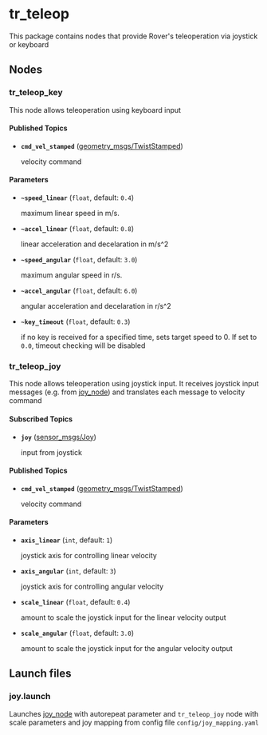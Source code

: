 # tr_teleop
This package contains nodes that provide Rover's teleoperation via joystick or keyboard

## Nodes

### tr_teleop_key
This node allows teleoperation using keyboard input

#### Published Topics

* **`cmd_vel_stamped`** ([geometry_msgs/TwistStamped])

    velocity command

#### Parameters

* **`~speed_linear`** (`float`, default: `0.4`)

    maximum linear speed in m/s.

* **`~accel_linear`** (`float`, default: `0.8`)

    linear acceleration and decelaration in m/s^2

* **`~speed_angular`** (`float`, default: `3.0`)

    maximum angular speed in r/s.

* **`~accel_angular`** (`float`, default: `6.0`)

    angular acceleration and decelaration in r/s^2

* **`~key_timeout`** (`float`, default: `0.3`)

    if no key is received for a specified time, sets target speed to 0. If set to `0.0`, timeout checking will be disabled

### tr_teleop_joy
This node allows teleoperation using joystick input. It receives joystick input messages (e.g. from [joy_node]) and translates each message to velocity command

#### Subscribed Topics

* **`joy`** ([sensor_msgs/Joy])

    input from joystick

#### Published Topics

* **`cmd_vel_stamped`** ([geometry_msgs/TwistStamped])

    velocity command

#### Parameters

* **`axis_linear`** (`int`, default: `1`)

    joystick axis for controlling linear velocity

* **`axis_angular`** (`int`, default: `3`)

    joystick axis for controlling angular velocity

* **`scale_linear`** (`float`, default: `0.4`)

    amount to scale the joystick input for the linear velocity output

* **`scale_angular`** (`float`, default: `3.0`)

    amount to scale the joystick input for the angular velocity output

## Launch files

### joy.launch

Launches [joy_node] with autorepeat parameter and `tr_teleop_joy` node with scale parameters and joy mapping from config file `config/joy_mapping.yaml`


[geometry_msgs/TwistStamped]: http://docs.ros.org/api/geometry_msgs/html/msg/TwistStamped.html
[joy_node]: http://wiki.ros.org/joy/Tutorials/ConfiguringALinuxJoystick
[sensor_msgs/Joy]: http://docs.ros.org/jade/api/sensor_msgs/html/msg/Joy.html